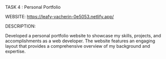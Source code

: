TASK 4 : Personal Portfolio



WEBSITE: https://leafy-vacherin-0e5053.netlify.app/



DESCRIPTION:

Developed a personal portfolio website to showcase my skills, projects, and accomplishments as a web developer. The website features an engaging layout that provides a comprehensive overview of my background and expertise.
